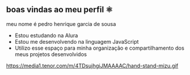 ## boas vindas ao meu perfil ⚛️

  meu nome é pedro henrique garcia de sousa
  
- Estou estudando na Alura
- Estou me desenvolvendo na linguagem JavaScript
- Utilizo esse espaço para minha organização e compartilhamento dos meus projetos desenvolvidos


https://media1.tenor.com/m/4TDsujhgiJMAAAAC/hand-stand-mizu.gif
